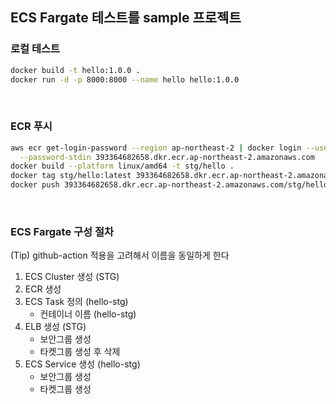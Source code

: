 ECS Fargate 테스트를 sample 프로젝트
---


### 로컬 테스트

```bash
docker build -t hello:1.0.0 . 
docker run -d -p 8000:8000 --name hello hello:1.0.0
```
<br>

### ECR 푸시

```bash
aws ecr get-login-password --region ap-northeast-2 | docker login --username AWS \
  --password-stdin 393364682658.dkr.ecr.ap-northeast-2.amazonaws.com 
docker build --platform linux/amd64 -t stg/hello .
docker tag stg/hello:latest 393364682658.dkr.ecr.ap-northeast-2.amazonaws.com/stg/hello:latest
docker push 393364682658.dkr.ecr.ap-northeast-2.amazonaws.com/stg/hello:latest
```

<br>


### ECS Fargate 구성 절차

(Tip) github-action 적용을 고려해서 이름을 동일하게 한다 

1. ECS Cluster 생성 (STG)
2. ECR 생성
3. ECS Task 정의 (hello-stg)
    - 컨테이너 이름 (hello-stg)
4. ELB 생성 (STG) 
    - 보안그룹 생성
    - 타켓그룹 생성 후 삭제
5. ECS Service 생성 (hello-stg)
    - 보안그룹 생성
    - 타켓그룹 생성
